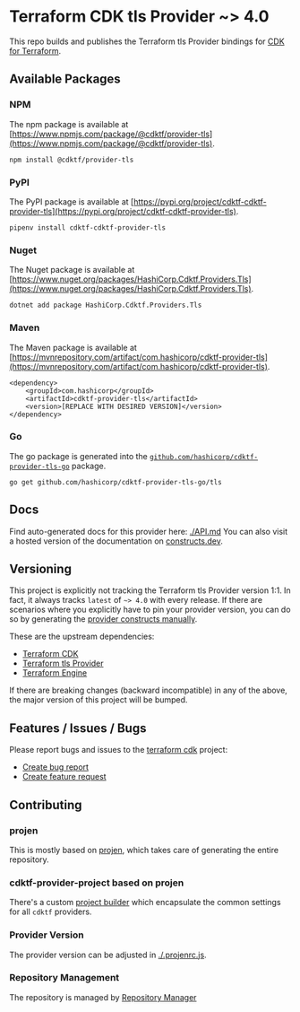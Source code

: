
# Terraform CDK tls Provider ~> 4.0

This repo builds and publishes the Terraform tls Provider bindings for [CDK for Terraform](https://cdk.tf).

## Available Packages

### NPM

The npm package is available at [https://www.npmjs.com/package/@cdktf/provider-tls](https://www.npmjs.com/package/@cdktf/provider-tls).

`npm install @cdktf/provider-tls`

### PyPI

The PyPI package is available at [https://pypi.org/project/cdktf-cdktf-provider-tls](https://pypi.org/project/cdktf-cdktf-provider-tls).

`pipenv install cdktf-cdktf-provider-tls`

### Nuget

The Nuget package is available at [https://www.nuget.org/packages/HashiCorp.Cdktf.Providers.Tls](https://www.nuget.org/packages/HashiCorp.Cdktf.Providers.Tls).

`dotnet add package HashiCorp.Cdktf.Providers.Tls`

### Maven

The Maven package is available at [https://mvnrepository.com/artifact/com.hashicorp/cdktf-provider-tls](https://mvnrepository.com/artifact/com.hashicorp/cdktf-provider-tls).

```
<dependency>
    <groupId>com.hashicorp</groupId>
    <artifactId>cdktf-provider-tls</artifactId>
    <version>[REPLACE WITH DESIRED VERSION]</version>
</dependency>
```


### Go

The go package is generated into the [`github.com/hashicorp/cdktf-provider-tls-go`](https://github.com/hashicorp/cdktf-provider-tls-go) package.

`go get github.com/hashicorp/cdktf-provider-tls-go/tls`

## Docs

Find auto-generated docs for this provider here: [./API.md](./API.md)
You can also visit a hosted version of the documentation on [constructs.dev](https://constructs.dev/packages/@cdktf/provider-tls).

## Versioning

This project is explicitly not tracking the Terraform tls Provider version 1:1. In fact, it always tracks `latest` of `~> 4.0` with every release. If there are scenarios where you explicitly have to pin your provider version, you can do so by generating the [provider constructs manually](https://cdk.tf/imports).

These are the upstream dependencies:

- [Terraform CDK](https://cdk.tf)
- [Terraform tls Provider](https://github.com/terraform-providers/terraform-provider-tls)
- [Terraform Engine](https://terraform.io)

If there are breaking changes (backward incompatible) in any of the above, the major version of this project will be bumped.

## Features / Issues / Bugs

Please report bugs and issues to the [terraform cdk](https://cdk.tf) project:

- [Create bug report](https://cdk.tf/bug)
- [Create feature request](https://cdk.tf/feature)

## Contributing

### projen

This is mostly based on [projen](https://github.com/eladb/projen), which takes care of generating the entire repository.

### cdktf-provider-project based on projen

There's a custom [project builder](https://github.com/hashicorp/cdktf-provider-project) which encapsulate the common settings for all `cdktf` providers.

### Provider Version

The provider version can be adjusted in [./.projenrc.js](./.projenrc.js).

### Repository Management

The repository is managed by [Repository Manager](https://github.com/hashicorp/cdktf-repository-manager/)
